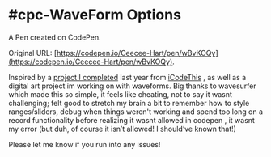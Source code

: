 # #cpc-WaveForm Options

A Pen created on CodePen.

Original URL: [https://codepen.io/Ceecee-Hart/pen/wBvKOQy](https://codepen.io/Ceecee-Hart/pen/wBvKOQy).

Inspired by a [project I completed](https://codepen.io/Ceecee-Hart/pen/abrJgYR) last year from [iCodeThis](https://icodethis.com/ref=clevermissfox) , as well as a digital art project im working on with waveforms. Big thanks to wavesurfer which made this so simple, it feels like cheating, not to say it wasnt challenging; felt good to stretch my brain a bit to remember how to style ranges/sliders,  debug when things weren't working and spend too long on a record functionality before realizing it wasnt allowed in codepen , it wasnt my error (but duh, of course it isn’t allowed! I should’ve known that!) 

Please let me know if you run into any issues!